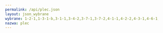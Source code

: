 ```yaml
---
permalink: /api/plec.json
layout: json_wybrane
wybrane: 1-2-1,1-3-1-b,3-1-1,3-4-2,3-7-1,3-7-2,4-1-1,4-2-2,4-3-1,4-6-1,5-2-1,5-3-1,5-4-1,5-5-1,5-5-2,5-a-1-a,5-a-1-b,5-b-1,8-3-1,8-5-1,8-5-2,8-10-2,10-2-1,16-2-3,16-7-1,2-7-a-0,3-1-a-0,3-1-b-0,3-1-c-0,3-1-d-0,3-1-e-0,3-1-f-0,3-3-b-0,5-1-a-0,5-1-b-0,5-1-c-0,5-3-a-0,8-3-a-0,8-5-a-0,8-7-a-0
nazwa: plec
---
```


